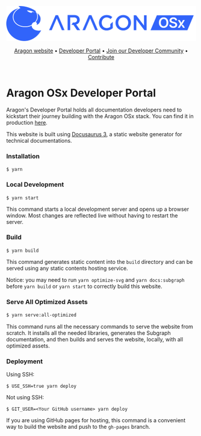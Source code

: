 ![Aragon](/static/img/osx_blue_logo_lqrvkr.png)

<p align="center">
  <a href="https://aragon.org/">Aragon website</a>
  •
  <a href="https://devs.aragon.org/">Developer Portal</a>
  •
  <a href="https://aragondevelopers.substack.com/">Join our Developer Community</a>
  •
  <a href="https://aragonproject.typeform.com/dx-contribution">Contribute</a>
</p>

<br/>

# Aragon OSx Developer Portal

Aragon's Developer Portal holds all documentation developers need to kickstart their journey building with the Aragon OSx stack. You can find it in production [here](https://devs.aragon.org).

This website is built using [Docusaurus 3](https://docusaurus.io/), a static website generator for technical documentations.

### Installation

```
$ yarn
```

### Local Development

```
$ yarn start
```

This command starts a local development server and opens up a browser window. Most changes are reflected live without having to restart the server.

### Build

```
$ yarn build
```

This command generates static content into the `build` directory and can be served using any static contents hosting service.

Notice: you may need to run `yarn optimize-svg` and `yarn docs:subgraph` before `yarn build` or `yarn start` to correctly build this website.

### Serve All Optimized Assets

```bash
$ yarn serve:all-optimized
```

This command runs all the necessary commands to serve the website from scratch. It installs all the needed libraries, generates the Subgraph documentation, and then builds and serves the website, locally, with all optimized assets.

### Deployment

Using SSH:

```
$ USE_SSH=true yarn deploy
```

Not using SSH:

```
$ GIT_USER=<Your GitHub username> yarn deploy
```

If you are using GitHub pages for hosting, this command is a convenient way to build the website and push to the `gh-pages` branch.

